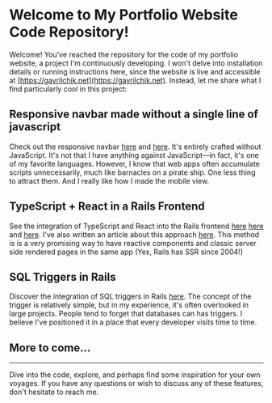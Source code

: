# Welcome to My Portfolio Website Code Repository!

Welcome! You've reached the repository for the code of my portfolio website, a project I'm continuously developing. I won't delve into installation details or running instructions here, since the website is live and accessible at [https://gavrilchik.net](https://gavrilchik.net). Instead, let me share what I find particularly cool in this project:


## Responsive navbar made  without a single line of javascript

Check out the responsive navbar [here](app/views/layouts/_navbar.haml) and [here](app/assets/stylesheets/navbar.tailwind.css). It's entirely crafted without JavaScript. It's not that I have anything against JavaScript—in fact, it's one of my favorite languages. However, I know that web apps often accumulate scripts unnecessarily, much like barnacles on a pirate ship. One less thing to attract them. And I really like how I made the mobile view.


## TypeScript + React in a Rails Frontend

See the integration of TypeScript and React into the Rails frontend [here](config/initializers/sprockets_rails.rb) [here](app/javascript/react/loader.tsx) and [here](app/javascript/react/urls/URLShortener.tsx). I've also written an article about this approach [here](https://dev.to/gavrilarails/ruby-on-rails-with-react-on-typescript-using-importmaps-5082). This method is is a very promising way to have reactive components and classic server side rendered pages in the same app (Yes, Rails has SSR since 2004!)

## SQL Triggers in Rails

Discover the integration of SQL triggers in Rails [here](db/triggers/add_unique_short_to_urls_on_insert.sql). The concept of the trigger is relatively simple, but in my experience, it's often overlooked in large projects. People tend to forget that databases can has triggers. I believe I've positioned it in a place that every developer visits time to time.

## More to come...

---

Dive into the code, explore, and perhaps find some inspiration for your own voyages. If you have any questions or wish to discuss any of these features, don't hesitate to reach me.